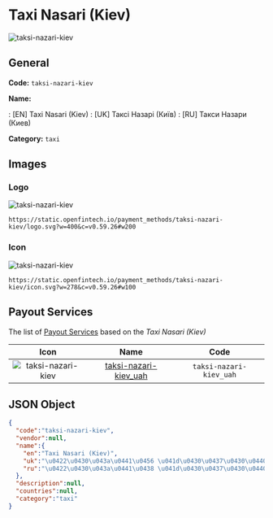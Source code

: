 
# Taxi Nasari (Kiev) 
![taksi-nazari-kiev](https://static.openfintech.io/payment_methods/taksi-nazari-kiev/logo.svg?w=400&c=v0.59.26#w200)  

## General 
**Code:** `taksi-nazari-kiev` 
 
**Name:** 
 
:	[EN] Taxi Nasari (Kiev) 
:	[UK] Таксі Назарі (Київ) 
:	[RU] Такси Назари (Киев) 
 
**Category:** `taxi` 
 

## Images 

### Logo 
![taksi-nazari-kiev](https://static.openfintech.io/payment_methods/taksi-nazari-kiev/logo.svg?w=400&c=v0.59.26#w200)  

```
https://static.openfintech.io/payment_methods/taksi-nazari-kiev/logo.svg?w=400&c=v0.59.26#w200
```  

### Icon 
![taksi-nazari-kiev](https://static.openfintech.io/payment_methods/taksi-nazari-kiev/icon.svg?w=278&c=v0.59.26#w100)  

```
https://static.openfintech.io/payment_methods/taksi-nazari-kiev/icon.svg?w=278&c=v0.59.26#w100
```  

## Payout Services 
 
The list of [Payout Services](/payout-services/) based on the _Taxi Nasari (Kiev)_ 

|Icon|Name|Code| 
|:---:|:---:|:---:| 
|![taksi-nazari-kiev](https://static.openfintech.io/payout_methods/taksi-nazari-kiev/icon.png?w=278&c=v0.59.26#w40) |[taksi-nazari-kiev_uah](/payout-services/taksi-nazari-kiev_uah/)|`taksi-nazari-kiev_uah`| 
 

## JSON Object 

```json
{
  "code":"taksi-nazari-kiev",
  "vendor":null,
  "name":{
    "en":"Taxi Nasari (Kiev)",
    "uk":"\u0422\u0430\u043a\u0441\u0456 \u041d\u0430\u0437\u0430\u0440\u0456 (\u041a\u0438\u0457\u0432)",
    "ru":"\u0422\u0430\u043a\u0441\u0438 \u041d\u0430\u0437\u0430\u0440\u0438 (\u041a\u0438\u0435\u0432)"
  },
  "description":null,
  "countries":null,
  "category":"taxi"
}
```  
